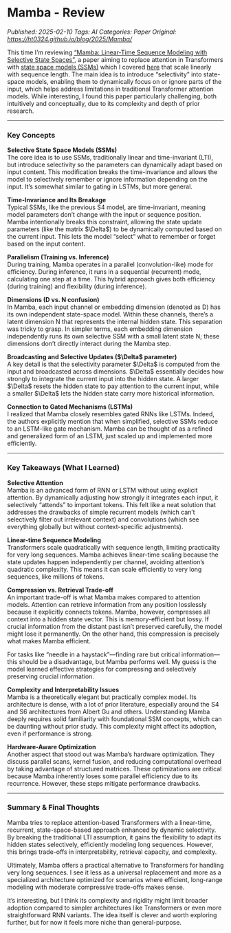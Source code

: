 # Mamba - Review
_Published: 2025-02-10_
_Tags: AI_
_Categories: Paper_
_Original: https://ht0324.github.io/blog/2025/Mamba/_

<p>This time I’m reviewing <a href="https://arxiv.org/abs/2312.00752">“Mamba: Linear-Time Sequence Modeling with Selective State Spaces”</a>, a paper aiming to replace attention in Transformers with <a href="https://arxiv.org/abs/2111.00396">state space models (SSMs)</a> which I covered <a href="/blog/2025/S4">here</a> that scale linearly with sequence length. The main idea is to introduce “selectivity” into state-space models, enabling them to dynamically focus on or ignore parts of the input, which helps address limitations in traditional Transformer attention models. While interesting, I found this paper particularly challenging, both intuitively and conceptually, due to its complexity and depth of prior research.</p>

<hr />

<h3 id="key-concepts">Key Concepts</h3>

<p><strong>Selective State Space Models (SSMs)</strong><br />
The core idea is to use SSMs, traditionally linear and time-invariant (LTI), but introduce selectivity so the parameters can dynamically adapt based on input content. This modification breaks the time-invariance and allows the model to selectively remember or ignore information depending on the input. It’s somewhat similar to gating in LSTMs, but more general.</p>

<p><strong>Time-Invariance and Its Breakage</strong><br />
Typical SSMs, like the previous S4 model, are time-invariant, meaning model parameters don’t change with the input or sequence position. Mamba intentionally breaks this constraint, allowing the state update parameters (like the matrix $\Delta$) to be dynamically computed based on the current input. This lets the model “select” what to remember or forget based on the input content.</p>

<p><strong>Parallelism (Training vs. Inference)</strong><br />
During training, Mamba operates in a parallel (convolution-like) mode for efficiency. During inference, it runs in a sequential (recurrent) mode, calculating one step at a time. This hybrid approach gives both efficiency (during training) and flexibility (during inference).</p>

<p><strong>Dimensions (D vs. N confusion)</strong><br />
In Mamba, each input channel or embedding dimension (denoted as D) has its own independent state-space model. Within these channels, there’s a latent dimension N that represents the internal hidden state. This separation was tricky to grasp. In simpler terms, each embedding dimension independently runs its own selective SSM with a small latent state N; these dimensions don’t directly interact during the Mamba step.</p>

<p><strong>Broadcasting and Selective Updates ($\Delta$ parameter)</strong><br />
A key detail is that the selectivity parameter $\Delta$ is computed from the input and broadcasted across dimensions. $\Delta$ essentially decides how strongly to integrate the current input into the hidden state. A larger $\Delta$ resets the hidden state to pay attention to the current input, while a smaller $\Delta$ lets the hidden state carry more historical information.</p>

<p><strong>Connection to Gated Mechanisms (LSTMs)</strong><br />
I realized that Mamba closely resembles gated RNNs like LSTMs. Indeed, the authors explicitly mention that when simplified, selective SSMs reduce to an LSTM-like gate mechanism. Mamba can be thought of as a refined and generalized form of an LSTM, just scaled up and implemented more efficiently.</p>

<hr />

<h3 id="key-takeaways-what-i-learned">Key Takeaways (What I Learned)</h3>

<p><strong>Selective Attention</strong><br />
Mamba is an advanced form of RNN or LSTM without using explicit attention. By dynamically adjusting how strongly it integrates each input, it selectively “attends” to important tokens. This felt like a neat solution that addresses the drawbacks of simple recurrent models (which can’t selectively filter out irrelevant context) and convolutions (which see everything globally but without context-specific adjustments).</p>

<p><strong>Linear-time Sequence Modeling</strong><br />
Transformers scale quadratically with sequence length, limiting practicality for very long sequences. Mamba achieves linear-time scaling because the state updates happen independently per channel, avoiding attention’s quadratic complexity. This means it can scale efficiently to very long sequences, like millions of tokens.</p>

<p><strong>Compression vs. Retrieval Trade-off</strong><br />
An important trade-off is what Mamba makes compared to attention models. Attention can retrieve information from any position losslessly because it explicitly connects tokens. Mamba, however, compresses all context into a hidden state vector. This is memory-efficient but lossy. If crucial information from the distant past isn’t preserved carefully, the model might lose it permanently. On the other hand, this compression is precisely what makes Mamba efficient.</p>

<p>For tasks like “needle in a haystack”—finding rare but critical information—this should be a disadvantage, but Mamba performs well. My guess is the model learned effective strategies for compressing and selectively preserving crucial information.</p>

<p><strong>Complexity and Interpretability Issues</strong><br />
Mamba is a theoretically elegant but practically complex model. Its architecture is dense, with a lot of prior literature, especially around the S4 and S6 architectures from Albert Gu and others. Understanding Mamba deeply requires solid familiarity with foundational SSM concepts, which can be daunting without prior study. This complexity might affect its adoption, even if performance is strong.</p>

<p><strong>Hardware-Aware Optimization</strong><br />
Another aspect that stood out was Mamba’s hardware optimization. They discuss parallel scans, kernel fusion, and reducing computational overhead by taking advantage of structured matrices. These optimizations are critical because Mamba inherently loses some parallel efficiency due to its recurrence. However, these steps mitigate performance drawbacks.</p>

<hr />

<h3 id="summary--final-thoughts">Summary &amp; Final Thoughts</h3>
<p>Mamba tries to replace attention-based Transformers with a linear-time, recurrent, state-space-based approach enhanced by dynamic selectivity. By breaking the traditional LTI assumption, it gains the flexibility to adapt its hidden states selectively, efficiently modeling long sequences. However, this brings trade-offs in interpretability, retrieval capacity, and complexity.</p>

<p>Ultimately, Mamba offers a practical alternative to Transformers for handling very long sequences. I see it less as a universal replacement and more as a specialized architecture optimized for scenarios where efficient, long-range modeling with moderate compressive trade-offs makes sense.</p>

<p>It’s interesting, but I think its complexity and rigidity might limit broader adoption compared to simpler architectures like Transformers or even more straightforward RNN variants. The idea itself is clever and worth exploring further, but for now it feels more niche than general-purpose.</p>
